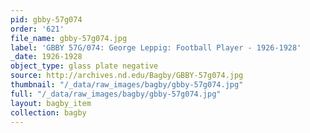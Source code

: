 ```yaml
---
pid: gbby-57g074
order: '621'
file_name: gbby-57g074.jpg
label: 'GBBY 57G/074: George Leppig: Football Player - 1926-1928'
_date: 1926-1928
object_type: glass plate negative
source: http://archives.nd.edu/Bagby/GBBY-57g074.jpg
thumbnail: "/_data/raw_images/bagby/gbby-57g074.jpg"
full: "/_data/raw_images/bagby/gbby-57g074.jpg"
layout: bagby_item
collection: bagby
---
```

